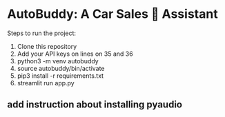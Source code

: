 # AutoBuddy: A Car Sales 🚗 Assistant 

Steps to run the project:

1. Clone this repository
2. Add your API keys on lines on 35 and 36
3. python3 -m venv autobuddy
4. source autobuddy/bin/activate
5. pip3 install -r requirements.txt
6. streamlit run app.py

## add instruction about installing pyaudio
